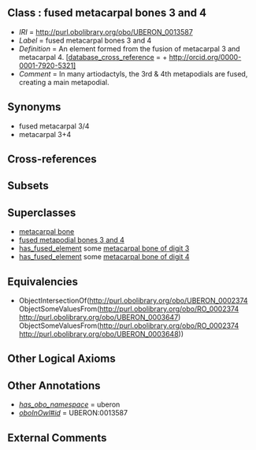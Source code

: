
## Class : fused metacarpal bones 3 and 4

 * *IRI* = http://purl.obolibrary.org/obo/UBERON_0013587
 * *Label* = fused metacarpal bones 3 and 4
 * *Definition* = An element formed from the fusion of metacarpal 3 and metacarpal 4. [[database_cross_reference](../../ef/oboInOwl#hasDbXref.md) =  + http://orcid.org/0000-0001-7920-5321]
 * *Comment* = In many artiodactyls, the 3rd & 4th metapodials are fused, creating a main metapodial.

## Synonyms

 * fused metacarpal 3/4
 * metacarpal 3+4

## Cross-references


## Subsets


## Superclasses

 * [metacarpal bone](../../UBERON/74/UBERON_0002374.md)
 * [fused metapodial bones 3 and 4](../../UBERON/86/UBERON_0013586.md)
 * [has_fused_element](../../RO/74/RO_0002374.md) some [metacarpal bone of digit 3](../../UBERON/47/UBERON_0003647.md)
 * [has_fused_element](../../RO/74/RO_0002374.md) some [metacarpal bone of digit 4](../../UBERON/48/UBERON_0003648.md)

## Equivalencies

 * ObjectIntersectionOf(<http://purl.obolibrary.org/obo/UBERON_0002374> ObjectSomeValuesFrom(<http://purl.obolibrary.org/obo/RO_0002374> <http://purl.obolibrary.org/obo/UBERON_0003647>) ObjectSomeValuesFrom(<http://purl.obolibrary.org/obo/RO_0002374> <http://purl.obolibrary.org/obo/UBERON_0003648>))

## Other Logical Axioms


## Other Annotations

 * *[has_obo_namespace](../../ce/oboInOwl#hasOBONamespace.md)* = uberon
 * *[oboInOwl#id](../../id/oboInOwl#id.md)* = UBERON:0013587

## External Comments

